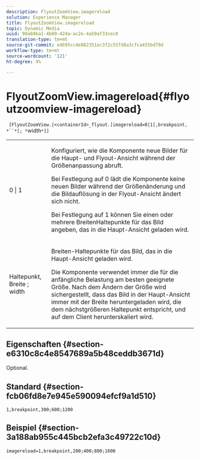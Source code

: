 ```yaml
---
description: FlyoutZoomView.imagereload
solution: Experience Manager
title: FlyoutZoomView.imagereload
topic: Dynamic Media
uuid: 98a84ba1-4b89-424a-ac2e-4a59af33cec0
translation-type: tm+mt
source-git-commit: e4695cc4e882351ec3f2c55fd8a3cfca455bd79d
workflow-type: tm+mt
source-wordcount: '121'
ht-degree: 4%

---
```



# FlyoutZoomView.imagereload{#flyoutzoomview-imagereload}

` [FlyoutZoomView.|<containerId>_flyout.]imagereload=0|1[,breakpoint, *``*[; *`width`*]]`

<table id="table_7DA232CB62134078B788B9AB1452F363"> 
 <tbody> 
  <tr> 
   <td colname="col1"> <p> <span class="codeph"> 0 | 1 </span> </p> </td> 
   <td colname="col2"> <p> Konfiguriert, wie die Komponente neue Bilder für die Haupt- und Flyout-Ansicht während der Größenanpassung abruft. </p> <p>Bei Festlegung auf <span class="codeph"> 0 </span> lädt die Komponente keine neuen Bilder während der Größenänderung und die Bildauflösung in der Flyout-Ansicht ändert sich nicht. </p> <p>Bei Festlegung auf <span class="codeph"> 1 </span> können Sie einen oder mehrere BreitenHaltepunkte für das Bild angeben, das in die Haupt-Ansicht geladen wird. </p> </td> 
  </tr> 
  <tr> 
   <td colname="col1"> <p> <span class="codeph"> Haltepunkt,  <span class="varname"> Breite  </span>;  <span class="varname"> width  </span> </span> </p> </td> 
   <td colname="col2"> <p>Breiten-Haltepunkte für das Bild, das in die Haupt-Ansicht geladen wird. </p> <p>Die Komponente verwendet immer die für die anfängliche Belastung am besten geeignete Größe. Nach dem Ändern der Größe wird sichergestellt, dass das Bild in der Haupt-Ansicht immer mit der Breite heruntergeladen wird, die dem nächstgrößeren Haltepunkt entspricht, und auf dem Client herunterskaliert wird. </p> </td> 
  </tr> 
 </tbody> 
</table>

## Eigenschaften {#section-e6310c8c4e8547689a5b48ceddb3671d}

Optional.

## Standard {#section-fcb06fd8e7e945e590094efcf9a1d510}

`1,breakpoint,300;600;1200`

## Beispiel {#section-3a188ab955c445bcb2efa3c49722c10d}

`imagereload=1,breakpoint,200;400;800;1600`
